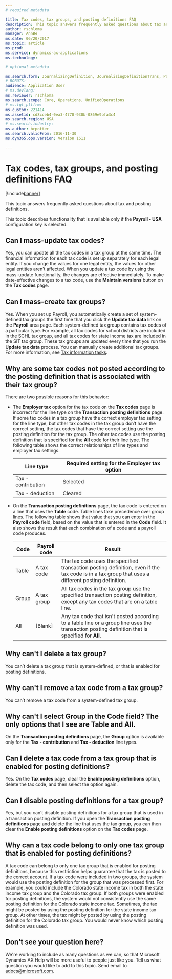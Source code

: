 ```yaml
---
# required metadata

title: Tax codes, tax groups, and posting definitions FAQ
description: This topic answers frequently asked questions about tax and posting definitions.
author: rschloma
manager: AnnBe
ms.date: 06/20/2017
ms.topic: article
ms.prod: 
ms.service: dynamics-ax-applications
ms.technology: 

# optional metadata

ms.search.form: JournalizingDefinition, JournalizingDefinitionTrans, PayrollTaxCode, PayrollTaxGroup
# ROBOTS: 
audience: Application User
# ms.devlang: 
ms.reviewer: rschloma
ms.search.scope: Core, Operations, UnifiedOperations
# ms.tgt_pltfrm: 
ms.custom: 221414
ms.assetid: cd8cceb4-0ea3-4770-930b-0869e9bfa3c4
ms.search.region: USA
# ms.search.industry: 
ms.author: brpotter
ms.search.validFrom: 2016-11-30
ms.dyn365.ops.version: Version 1611

---
```


# Tax codes, tax groups, and posting definitions FAQ

[!include[banner](../../includes/banner.md)]


This topic answers frequently asked questions about tax and posting definitions.

This topic describes functionality that is available only if the **Payroll - USA** configuration key is selected.

## Can I mass-update tax codes?
Yes, you can update all the tax codes in a tax group at the same time. The financial information for each tax code is set up separately for each legal entity. If you change the values for one legal entity, the values for other legal entities aren’t affected. When you update a tax code by using the mass-update functionality, the changes are effective immediately. To make date-effective changes to a tax code, use the **Maintain versions** button on the **Tax codes** page.

## Can I mass-create tax groups?
Yes. When you set up Payroll, you automatically create a set of system-defined tax groups the first time that you click the **Update tax data** link on the **Payroll** area page. Each system-defined tax group contains tax codes of a particular type. For example, all tax codes for school districts are included in the SCHL tax group, and all tax codes for state income tax are included in the SIT tax group. These tax groups are updated every time that you run the **Update tax data** process. You can manually create additional tax groups. For more information, see [Tax information tasks](noam-usa-tax-information-tasks.md).

## Why are some tax codes not posted according to the posting definition that is associated with their tax group?
There are two possible reasons for this behavior:

-   The **Employer tax** option for the tax code on the **Tax codes** page is incorrect for the line type on the **Transaction posting definitions** page. If some tax codes in a tax group have the correct employer tax setting for the line type, but other tax codes in the tax group don’t have the correct setting, the tax codes that have the correct setting use the posting definition for the tax group. The other tax codes use the posting definition that is specified for the **All** code for their line type. The following table shows the correct relationships of line types and employer tax settings.

    | Line type          | Required setting for the Employer tax option |
    |--------------------|----------------------------------------------|
    | Tax - contribution | Selected                                     |
    | Tax - deduction    | Cleared                                      |

-   On the **Transaction posting definitions** page, the tax code is entered on a line that uses the **Table** code. Table lines take precedence over group lines. The following table shows that value that you can enter in the **Payroll code** field, based on the value that is entered in the **Code** field. It also shows the result that each combination of a code and a payroll code produces.

    | Code  | Payroll code | Result                                                                                                                                           |
    |-------|--------------|--------------------------------------------------------------------------------------------------------------------------------------------------|
    | Table | A tax code   | The tax code uses the specified transaction posting definition, even if the tax code is in a tax group that uses a different posting definition. |
    | Group | A tax group  | All tax codes in the tax group use the specified transaction posting definition, except any tax codes that are on a table line.                  |
    | All   | \[Blank\]    | Any tax code that isn't posted according to a table line or a group line uses the transaction posting definition that is specified for **All**.  |

## Why can't I delete a tax group?
You can’t delete a tax group that is system-defined, or that is enabled for posting definitions.

## Why can't I remove a tax code from a tax group?
You can’t remove a tax code from a system-defined tax group.

## Why can't I select Group in the Code field? The only options that I see are Table and All.
On the **Transaction posting definitions** page, the **Group** option is available only for the **Tax - contribution** and **Tax - deduction** line types.

## Can I delete a tax code from a tax group that is enabled for posting definitions?
Yes. On the **Tax codes** page, clear the **Enable posting definitions** option, delete the tax code, and then select the option again.

## Can I disable posting definitions for a tax group?
Yes, but you can’t disable posting definitions for a tax group that is used in a transaction posting definition. If you open the **Transaction posting definitions** page and delete the line that uses the tax group, you can then clear the **Enable posting definitions** option on the **Tax codes** page.

## Why can a tax code belong to only one tax group that is enabled for posting definitions?
A tax code can belong to only one tax group that is enabled for posting definitions, because this restriction helps guarantee that the tax is posted to the correct account. If a tax code were included in two groups, the system would use the posting definition for the group that was processed first. For example, you could include the Colorado state income tax in both the state income tax group and the Colorado tax group. If both groups were enabled for posting definitions, the system would not consistently use the same posting definition for the Colorado state income tax. Sometimes, the tax might be posted by using the posting definition for the state income tax group. At other times, the tax might by posted by using the posting definition for the Colorado tax group. You would never know which posting definition was used.

## Don't see your question here?
We're working to include as many questions as we can, so that Microsoft Dynamics AX Help will be more useful to people just like you. Tell us what question you would like to add to this topic. Send email to <adocs@microsoft.com>.


